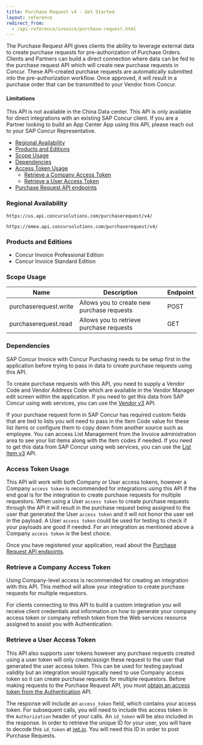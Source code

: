 ```yaml
---
title: Purchase Request v4 - Get Started
layout: reference
redirect_from:
  - /api-reference/invoice/purchase-request.html
---
```


The Purchase Request API gives clients the ability to leverage external data to create purchase requests for pre-authorization of Purchase Orders. Clients and Partners can build a direct connection where data can be fed to the purchase request API which will create new purchase requests in Concur. These API-created purchase requests are automatically submitted into the pre-authorization workflow. Once approved, it will result in a purchase order that can be transmitted to your Vendor from Concur.

#### Limitations

This API is not available in the China Data center. This API is only available for direct integrations with an existing SAP Concur client. If you are a Partner looking to build an App Center App using this API, please reach out to your SAP Concur Representative.

- [Regional Availability](#regional-availability)
- [Products and Editions](#products-and-editions)
- [Scope Usage](#scope-usage)
- [Dependencies](#dependencies)
- [Access Token  Usage](#access-token-usage)
    - [Retrieve a Company Access Token](#retrieve-a-company-access-token)
    - [Retrieve a User Access Token](#retrieve-a-user-access-token)
- [Purchase Request API endpoints](/api-reference/invoice/purchase-request-endpoints.html)


### Regional Availability

```
https://us.api.concursolutions.com/purchaserequest/v4/
```

```
https://emea.api.concursolutions.com/purchaserequest/v4/
```

### Products and Editions

* Concur Invoice Professional Edition
* Concur Invoice Standard Edition

### Scope Usage

Name|Description|Endpoint
---|---|---
purchaserequest.write|Allows you to create new purchase requests|POST
purchaserequest.read|Allows you to retrieve  purchase requests|GET

### Dependencies

SAP Concur Invoice with Concur Purchasing needs to be setup first in the application before trying to pass in data to create purchase requests using this API.   

To create purchase requests with this API, you need to supply a Vendor Code and Vendor Address Code which are available in the Vendor Manager edit screen within the application. If you need to get this data from SAP Concur using web services, you can use the [Vendor v3](/api-reference/invoice/v3.vendor.html) API.

If your purchase request form in SAP Concur has required custom fields that are tied to lists you will need to pass in the Item Code value for these list items or configure them to copy down from another source such as employee. You can access List Management from the Invoice administration area to see your list items along with the Item codes if needed. If you need to get this data from SAP Concur using web services, you can use the [List Item v3](/api-reference/common/list-item/v3.list-item.html) API.

### Access Token Usage

This API will work with both Company or User access tokens, however a Company `access token` is recommended for integrations using this API if the end goal is for the integration to create purchase requests for multiple requestors. When using a User `access token` to create purchase requests through the API it will result in the purchase request being assigned to the user that generated the User `access token` and it will not honor the user set in the payload. A User `access token` could be used for testing to check if your payloads are good if needed. For an integration as mentioned above a Company `access token` is the best choice.

Once you have registered your application, read about the [Purchase Request API endpoints](/api-reference/invoice/purchase-request-endpoints.html).

### Retrieve a Company Access Token

Using Company-level access is recommended for creating an integration with this API. This method will allow your integration to create purchase requests for multiple requestors.  

For clients connecting to this API to build a custom integration you will receive client credentials and information on how to generate your company access token or company refresh token from the Web services resource assigned to assist you with Authentication.  

### Retrieve a User Access Token

This API also supports user tokens however any purchase requests created using a user token will only create/assign these request to the user that generated the user access token. This can be used for testing payload validity but an integration would typically need to use Company access token so it can create purchase requests for multiple requestors.
Before making requests to the Purchase Request API, you must [obtain an access token from the Authentication](/api-reference/authentication/getting-started.html) API.

The response will include an `access_token` field, which contains your access token. For subsequent calls, you will need to include this access token in the `Authorization` header of your calls. An `id_token` will be also included in the response. In order to retrieve the unique ID for your user, you will have to decode this `id_token` at [jwt.io](https://jwt.io/). You will need this ID in order to post Purchase Requests.
